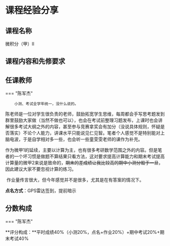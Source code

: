 # 课程经验分享 

## 课程名称
微积分（甲）II
## 课程内容和先修要求

## 任课教师

=== "陈军杰"

        小测、考试全学年统一，没什么说的。

​        陈老师是一位对学生很负责的老师，鼓励拓宽学生思维，每周都会手写思考题发到群里鼓励大家做（当然不做也可以），也会在考试前整理习题发布，上课时也会讲解很多考试大纲之外的内容，甚至参与竞赛拿奖会有加分（没说具体规则，怀疑是否落实）不论个人能力，讲课水平只能说见仁见智。笔者个人感觉不是特别能对上脑电波，于是自学相对多一些，也会听一些童雯雯老师的课作为补充。

​        作为微甲1的延续，主要以计算为主，也有很多考研数学范围之外的内容。但是笔者的一个坏习惯是做题不算结果只看方法，这对要求提高计算能力和期末考试提高计算量的微甲2来说是致命的，~~期末的差成绩让我比较高的期中小测分毁于一旦~~，因此建议大家不要忽视计算的练习。

​        作业量传言很大，但今年感觉并不是很多，尤其是在有答案的情况下。

**点名方式**：GPS雷达签到，提前暗示

## 分数构成

=== "陈军杰"

**评分构成：**平时成绩40%（小测20%，点名+作业20%）+期中考试20%+期末考试40%

